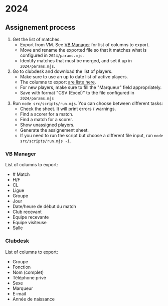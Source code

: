 # 2024

## Assignement process

1. Get the list of matches.
   - Export from VM. See [VB Manager](#vb-manager) for list of columns to export.
   - Move and rename the exported file so that it matches what is configured in `2024/params.mjs`.
   - Identify matches that must be merged, and set it up in `2024/params.mjs`.
2. Go to clubdesk and download the list of players.
   - Make sure to use an up to date list of active players.
   - The columns to export [are liste here](#clubdesk).
   - For new players, make sure to fill the "Marqueur" field appropriately.
   - Save with format "CSV (Excel)" to the file configured in `2024/params.mjs`
3. Run `node src/scripts/run.mjs`. You can choose between different tasks:
   - Check the sheet. It will print errors / warnings.
   - Find a scorer for a match.
   - Find a match for a scorer.
   - Show unassigned players.
   - Generate the assignement sheet.
   - If you need to run the script but choose a different file input, run `node src/scripts/run.mjs -i`.

### VB Manager

List of columns to export:

- \# Match
- H/F
- CL
- Ligue
- Groupe
- Jour
- Date/heure de début du match
- Club recevant
- Equipe recevante
- Equipe visiteuse
- Salle

### Clubdesk

List of columns to export:

- Groupe
- Fonction
- Nom (complet)
- Téléphone privé
- Sexe
- Marqueur
- E-mail
- Année de naissance
